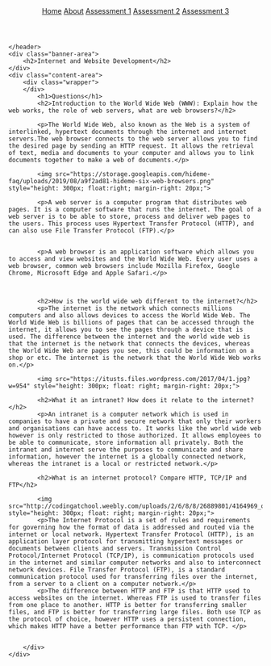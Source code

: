 <!DOCTYPE html>
<html>
<head>
	<title>Assessment 1</title>
		<link rel="stylesheet" href="css/style1.css">
		<link rel="icon" href="img/star.png">
</head>
<body>

<div class="box-area">
	<header>
	<nav>
		<a href="homepage.html">Home</a>
		<a href="aboutpage.html">About</a>
		<a href="assessment1.html">Assessment 1</a>
		<a href="assessment2.html">Assessment 2</a>
		<a href="assessment3.html">Assessment 3</a>
	</nav>
	</div>

	</header>
	<div class="banner-area">
		<h2>Internet and Website Development</h2>
	</div>
	<div class="content-area">
		<div class="wrapper">
		</div>
			<h1>Questions</h1>
			<h2>Introduction to the World Wide Web (WWW): Explain how the web works, the role of web servers, what are web browsers?</h2>
		
			<p>The World Wide Web, also known as the Web is a system of interlinked, hypertext documents through the internet and internet servers.The web browser connects to the web server allows you to find the desired page by sending an HTTP request. It allows the retrieval of text, media and documents to your computer and allows you to link documents together to make a web of documents.</p>

			<img src="https://storage.googleapis.com/hideme-faq/uploads/2019/08/a9f2ad81-hideme-six-web-browsers.png" style="height: 300px; float:right; margin-right: 20px;">

			<p>A web server is a computer program that distributes web pages. It is a computer software that runs the internet. The goal of a web server is to be able to store, process and deliver web pages to the users. This process uses Hypertext Transfer Protocol (HTTP), and can also use File Transfer Protocol (FTP).</p>


			<p>A web browser is an application software which allows you to access and view websites and the World Wide Web. Every user uses a web browser, common web browsers include Mozilla Firefox, Google Chrome, Microsoft Edge and Apple Safari.</p>

			

			<h2>How is the world wide web different to the internet?</h2>
			<p>The internet is the network which connects millions computers and also allows devices to access the World Wide Web. The World Wide Web is billions of pages that can be accessed through the internet, it allows you to see the pages through a device that is used. The difference between the internet and the world wide web is that the internet is the network that connects the devices, whereas the World Wide Web are pages you see, this could be information on a shop or etc. The internet is the network that the World Wide Web works on.</p>

			<img src="https://itusts.files.wordpress.com/2017/04/1.jpg?w=954" style="height: 300px; float: right; margin-right: 20px;">

			<h2>What it an intranet? How does it relate to the internet?</h2>
			<p>An intranet is a computer network which is used in companies to have a private and secure network that only their workers and organisations can have access to. It works like the world wide web however is only restricted to those authorized. It allows employees to be able to communicate, store information all privately. Both the intranet and internet serve the purposes to communicate and share information, however the internet is a globally connected network, whereas the intranet is a local or restricted network.</p>

			<h2>What is an internet protocol? Compare HTTP, TCP/IP and FTP</h2>

			<img src="http://codingatchool.weebly.com/uploads/2/6/8/8/26889801/4164969_orig.gif" style="height: 300px; float: right; margin-right: 20px;">
			<p>The Internet Protocol is a set of rules and requirements for governing how the format of data is addressed and routed via the internet or local network. Hypertext Transfer Protocol (HTTP), is an application layer protocol for transmitting hypertext messages or documents between clients and servers. Transmission Control Protocol/Internet Protocol (TCP/IP), is communication protocols used in the internet and similar computer networks and also to interconnect network devices. File Transfer Protocol (FTP), is a standard communication protocol used for transferring files over the internet, from a server to a client on a computer network.</p>
			<p>The difference between HTTP and FTP is that HTTP used to access websites on the internet. Whereas FTP is used to transfer files from one place to another. HTTP is better for transferring smaller files, and FTP is better for transferring large files. Both use TCP as the protocol of choice, however HTTP uses a persistent connection, which makes HTTP have a better performance than FTP with TCP. </p>
			
			
		</div>
	</div>
</div>


</body>
</html>
